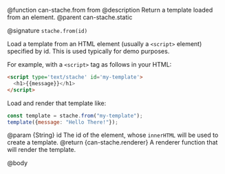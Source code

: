 @function can-stache.from from
@description Return a template loaded from an element.
@parent can-stache.static

@signature `stache.from(id)`

Load a template from an HTML element (usually a `<script>` element)
specified by id.  This is used typically for demo purposes.

For example, with a `<script>` tag as follows in your HTML:

```html
<script type='text/stache' id='my-template'>
  <h1>{{message}}</h1>
</script>
```

Load and render that template like:

```js
const template = stache.from("my-template");
template({message: "Hello There!"});
```


@param {String} id The id of the element, whose `innerHTML` will be used to create a template.
@return {can-stache.renderer} A renderer function that will render the
template.

@body
